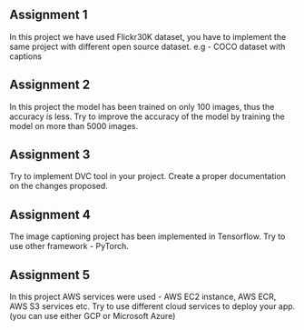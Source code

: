 ## Assignment 1
In this project we have used Flickr30K dataset, you have to implement the same project with different open source dataset. e.g - COCO dataset with captions

## Assignment 2
In this project the model has been trained on only 100 images, thus the accuracy is less. Try to improve the accuracy of the model by training the model on more than 5000 images.

## Assignment 3
Try to implement DVC tool in your project. Create a proper documentation on the changes proposed.

## Assignment 4
The image captioning project has been implemented in Tensorflow. Try to use other framework - PyTorch.

## Assignment 5
In this project AWS services were used - AWS EC2 instance, AWS ECR, AWS S3 services etc. Try to use different cloud services to deploy your app. (you can use either GCP or Microsoft Azure)